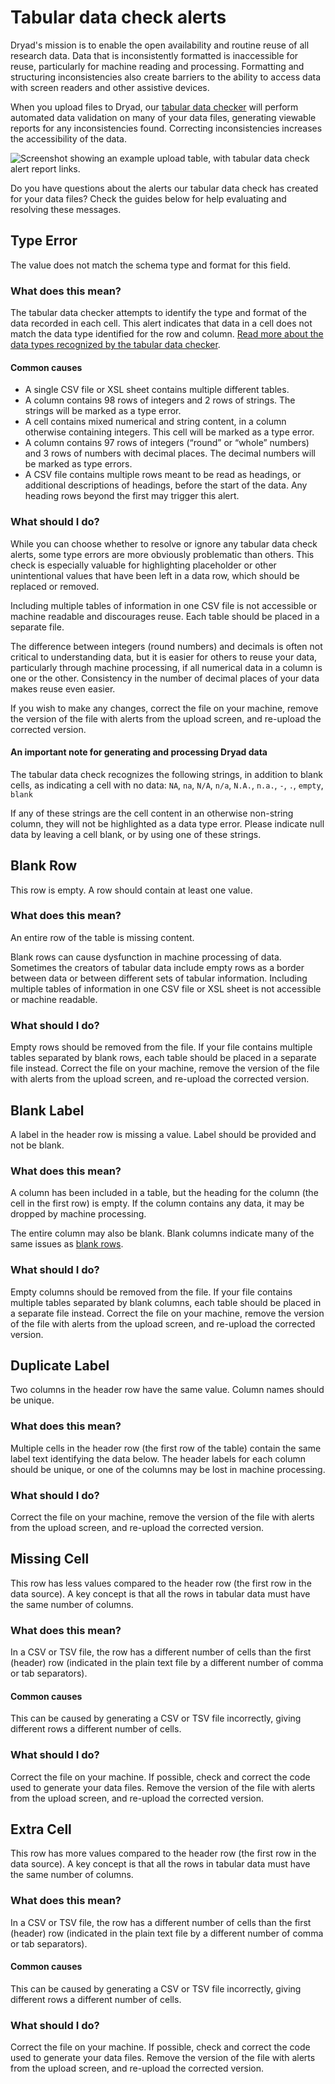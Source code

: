 # Tabular data check alerts

Dryad's mission is to enable the open availability and routine reuse of all research data. Data that is inconsistently formatted is inaccessible for reuse, particularly for machine reading and processing. Formatting and structuring inconsistencies also create barriers to the ability to access data with screen readers and other assistive devices.

When you upload files to Dryad, our [tabular data checker](/stash/submission_process#tabular-data-check) will perform automated data validation on many of your data files, generating viewable reports for any inconsistencies found. Correcting inconsistencies increases the accessibility of the data.

<img src="/images/tabular_data_check.png" alt="Screenshot showing an example upload table, with tabular data check alert report links." />

Do you have questions about the alerts our tabular data check has created for your data files? Check the guides below for help evaluating and resolving these messages.
 
## Type Error

<p class="error-example">The value does not match the schema type and format for this field.</p>

### What does this mean?

The tabular data checker attempts to identify the type and format of the data recorded in each cell. This alert indicates that data in a cell does not match the data type identified for the row and column. [Read more about the data types recognized by the tabular data checker](https://specs.frictionlessdata.io/table-schema/#types-and-formats).
  
#### Common causes

- A single CSV file or XSL sheet contains multiple different tables.
- A column contains 98 rows of integers and 2 rows of strings. The strings will be marked as a type error.
- A cell contains mixed numerical and string content, in a column otherwise containing integers. This cell will be marked as a type error.
- A column contains 97 rows of integers (“round” or “whole” numbers) and 3 rows of numbers with decimal places. The decimal numbers will be marked as type errors.
- A CSV file contains multiple rows meant to be read as headings, or additional descriptions of headings, before the start of the data. Any heading rows beyond the first may trigger this alert.


### What should I do?

While you can choose whether to resolve or ignore any tabular data check alerts, some type errors are more obviously problematic than others. This check is especially valuable for highlighting placeholder or other unintentional values that have been left in a data row, which should be replaced or removed. 

Including multiple tables of information in one CSV file is not accessible or machine readable and discourages reuse. Each table should be placed in a separate file.

The difference between integers (round numbers) and decimals is often not critical to understanding data, but it is easier for others to reuse your data, particularly through machine processing, if all numerical data in a column is one or the other. Consistency in the number of decimal places of your data makes reuse even easier.

If you wish to make any changes, correct the file on your machine, remove the version of the file with alerts from the upload screen, and re-upload the corrected version.

<div class="callout">
<h4>An important note for generating and processing Dryad data</h4><p>The tabular data check recognizes the following strings, in addition to blank cells, as indicating a cell with no data: <code>NA</code>, <code>na</code>, <code>N/A</code>, <code>n/a</code>, <code>N.A.</code>, <code>n.a.</code>, <code>-</code>, <code>.</code>, <code>empty</code>, <code>blank</code>
<p>If any of these strings are the cell content in an otherwise non-string column, they will not be highlighted as a data type error. Please indicate null data by leaving a cell blank, or by using one of these strings.
</div>

## Blank Row

<p class="error-example">This row is empty. A row should contain at least one value.</p>

### What does this mean?

An entire row of the table is missing content.

Blank rows can cause dysfunction in machine processing of data. Sometimes the creators of tabular data include empty rows as a border between data or between different sets of tabular information. Including multiple tables of information in one CSV file or XSL sheet is not accessible or machine readable.

### What should I do?

Empty rows should be removed from the file. If your file contains multiple tables separated by blank rows, each table should be placed in a separate file instead. Correct the file on your machine, remove the version of the file with alerts from the upload screen, and re-upload the corrected version.


## Blank Label

<p class="error-example">A label in the header row is missing a value. Label should be provided and not be blank.</p>

### What does this mean?

A column has been included in a table, but the heading for the column (the cell in the first row) is empty. If the column contains any data, it may be dropped by machine processing.

The entire column may also be blank. Blank columns indicate many of the same issues as [blank rows](#blank-row).

### What should I do?

Empty columns should be removed from the file. If your file contains multiple tables separated by blank columns, each table should be placed in a separate file instead. Correct the file on your machine, remove the version of the file with alerts from the upload screen, and re-upload the corrected version.


## Duplicate Label

<p class="error-example">Two columns in the header row have the same value. Column names should be unique.</p>

### What does this mean?

Multiple cells in the header row (the first row of the table) contain the same label text identifying the data below. The header labels for each column should be unique, or one of the columns may be lost in machine processing.

### What should I do?

Correct the file on your machine, remove the version of the file with alerts from the upload screen, and re-upload the corrected version.


## Missing Cell

<p class="error-example">This row has less values compared to the header row (the first row in the data source). A key concept is that all the rows in tabular data must have the same number of columns.</p>

### What does this mean?

In a CSV or TSV file, the row has a different number of cells than the first (header) row (indicated in the plain text file by a different number of comma or tab separators).

#### Common causes

This can be caused by generating a CSV or TSV file incorrectly, giving different rows a different number of cells.

### What should I do?

Correct the file on your machine. If possible, check and correct the code used to generate your data files. Remove the version of the file with alerts from the upload screen, and re-upload the corrected version.


## Extra Cell

<p class="error-example">This row has more values compared to the header row (the first row in the data source). A key concept is that all the rows in tabular data must have the same number of columns.</p>

### What does this mean?

In a CSV or TSV file, the row has a different number of cells than the first (header) row (indicated in the plain text file by a different number of comma or tab separators).

#### Common causes

This can be caused by generating a CSV or TSV file incorrectly, giving different rows a different number of cells.

### What should I do?

Correct the file on your machine. If possible, check and correct the code used to generate your data files. Remove the version of the file with alerts from the upload screen, and re-upload the corrected version.
